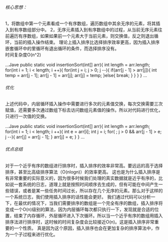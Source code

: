 ###### 核心思想：
1，将数组中第一个元素看成一个有序数组，遍历数组中其余无序的元素，将其插入到有序数组部分中。
2，无序元素插入到有序数组中的过程，从当前无序元素往前遍历有序数组，如果如果前一个元素大于当前元素，则交换值，反之则退出循环，当前的插入操作结束。
理论上插入排序比选择排序效率更高，因为插入排序嵌套循环中的里循环有退出循环的条件，而选择排序没有。<br>
时间复杂度O(n^2)<br>

...Jave
	public static void insertionSort(int[] arr){
		int length = arr.length;
		for(int i = 1; i < length; i ++){
			for(int j = i; j > 0; j --){
				if(arr[j - 1] > arr[j]){
					int temp = arr[j - 1];
					arr[j - 1] = arr[j];
					arr[j] = temp;
				}else{
					break;
				}
			}
		}
	}
...

###### 优化
上述代码中，内层循环插入操作中需要进行多次的元素值交换，每次交换需要三次赋值，还需要多次通过数组下标去访问数组元素值的操作。所以对代码进行优化，只进行一次值的交换。

...Jave
	public static void insertionSort(int[] arr){
		int length = arr.length;
		for(int i = 1; i < length; i ++){
			int e = arr[i];
			int j = i;
			for( ; j > 0 && arr[j - 1] > e; j --){
				arr[j] = arr[j - 1];
			}
			arr[j] = e;
		}
	}
...

###### 优点总结
对于一个近乎有序的数组进行排序时，插入排序的效率非常高。要远远的高于选择排序，甚至比高级排序算法（O(nlogn)）的效率更高。
这也是为什么插入排序是有非常重要的实际意义的，因为很多时候我们处理的真实数据就是近乎有序的，比如说一套系统的日志，道理上就是按照时间顺序去生成的，但有可能在中间产生一些错误，或者是某一些任务时间过长，所以存在几个无序的元素。那么对于这样的一个系统日志，我们使用插入排序的话性能会更好。
我们通过代码可以分析一下，在最优的情况下，当我们需要排序的数组是一个完全有序的数组，插入排序将变成一个O(n)级别的算法，因为内层循环每次都只执行一下，发现就是合适的位置，结束了内存循环，外层循环进入下次循环。所以当一个近乎有序的数组用插入排序法进行排序时，这时候的时间复杂度会比较接近O(n)。这是插入排序非常重要的一个性质。
真是因为这个原因，插入排序也会在更加复杂的排序算法中，作为一个子过程来进行优化。
